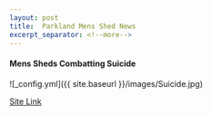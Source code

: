 ```yaml
---
layout: post
title:  Parkland Mens Shed News
excerpt_separator: <!--more-->
---
```


#### Mens Sheds Combatting Suicide

![_config.yml]({{ site.baseurl }}/images/Suicide.jpg)

[Site Link](https://menssheds.ca/cbc-looks-at-how-mens-sheds-is-combating-suicide/)
